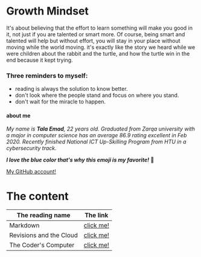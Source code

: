 # Growth Mindset
It's about believing that the effort to learn something will make you good in it, not just if you are talented or smart more. Of course, being smart and talented will help but without effort, you will stay in your place without moving while the world moving. it's exactly like the story we heard while we were children about the rabbit and the turtle, and how the turtle win in the end because it kept trying.

### Three  reminders to myself:
- reading is always the solution to know better.
- don't look where the people stand and focus on where you stand.
- don't wait for the miracle to happen.

#### about me

*My name is **Tala Emad**, 22 years old. Graduated from Zarqa university with a major in computer science has an average 86.9 rating excellent in Feb 2020. Recently finished National ICT Up-Skilling Program from HTU in a cybersecurity track.*

***I love the blue color that's why this emoji is my favorite!***  :blue_heart:


[My GitHub account!](https://github.com/talaemad)



# The content

The reading name | The link
-----------------|----------- 
Markdown | [click me!](https://talaemad.github.io/reading-notes/Markdown.html)
Revisions and the Cloud | [click me!](https://talaemad.github.io/reading-notes/Revisions%20and%20the%20Cloud.html)
The Coder's Computer | [click me!](https://talaemad.github.io/reading-notes/The%20Coder's%20Computer.html)

